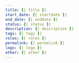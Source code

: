 ```yaml
---
title: {{ title }}
start_date: {{ startdate }}
end_date: {{ enddate }}
status: {{ status }}
description: {{ description }}
tags: {{ tags }}
roles: {{ roles }}
permalink: {{ permalink }}
logo: {{ logo }}
other: {{ other }}
---
```


